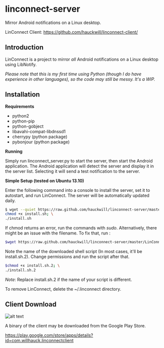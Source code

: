 linconnect-server
=================

Mirror Android notifications on a Linux desktop.

LinConnect Client: https://github.com/hauckwill/linconnect-client/

Introduction
------------
LinConnect is a project to mirror *all* Android notifications on a Linux desktop using LibNotify.

*Please note that this is my first time using Python (though I do have experience in other languages), so the code may still be messy. It's a WIP.*

Installation
------------

**Requirements**

* python2
* python-pip
* python-gobject
* libavahi-compat-libdnssd1
* cherrypy (python package)
* pybonjour (python package)

**Running**

Simply run linconnect_server.py to start the server, then start the Android application. The Android application will detect the server and display it in the server list. Selecting it will send a test notification to the server.

**Simple Setup (tested on Ubuntu 13.10)**

Enter the following command into a console to install the server, set it to autostart, and run LinConnect. The server will be automatically updated daily.

```bash
$ wget --quiet https://raw.github.com/hauckwill/linconnect-server/master/LinConnectServer/install.sh; \
chmod +x install.sh; \
./install.sh
```
If chmod returns an error, run the commands with *sudo*. Alternatively, there might be an issue with the filename. To fix that, run :

```bash
$wget https://raw.github.com/hauckwill/linconnect-server/master/LinConnectServer/install.sh
```

Note the name of the downloaded shell script (In most cases, it'll be install.sh.2).
Change permissions and run the script after that.

```bash
$chmod +x install.sh.2; \
./install.sh.2
```
*Note*: Replace install.sh.2 if the name of your script is different.

To remove LinConnect, delete the ~/.linconnect directory.
        
Client Download
---------------

![alt text](https://developer.android.com/images/brand/en_app_rgb_wo_60.png "Google Play")

A binary of the client may be downloaded from the Google Play Store.

https://play.google.com/store/apps/details?id=com.willhauck.linconnectclient

